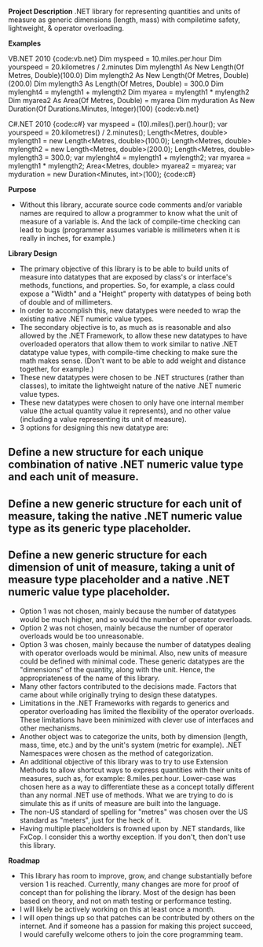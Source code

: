 **Project Description**
.NET library for representing quantities and units of measure as generic dimensions (length, mass) with compiletime safety, lightweight, & operator overloading.

**Examples**

VB.NET 2010
{code:vb.net}
Dim myspeed = 10.miles.per.hour
Dim yourspeed = 20.kilometres / 2.minutes
Dim mylength1 As New Length(Of Metres, Double)(100.0)
Dim mylength2 As New Length(Of Metres, Double)(200.0)
Dim mylength3 As Length(Of Metres, Double) = 300.0
Dim mylenght4 = mylength1 + mylength2
Dim myarea = mylength1 * mylength2
Dim myarea2 As Area(Of Metres, Double) = myarea
Dim myduration As New Duration(Of Durations.Minutes, Integer)(100)
{code:vb.net}

C#.NET 2010
{code:c#}
var myspeed = (10).miles().per().hour();
var yourspeed = 20.kilometres() / 2.minutes();
Length<Metres, double> mylength1 = new Length<Metres, double>(100.0);
Length<Metres, double> mylength2 = new Length<Metres, double>(200.0);
Length<Metres, double> mylength3 = 300.0;
var mylenght4 = mylength1 + mylength2;
var myarea = mylength1 * mylength2;
Area<Metres, double> myarea2 = myarea;
var myduration = new Duration<Minutes, int>(100);
{code:c#}

**Purpose**

* Without this library, accurate source code comments and/or variable names are required to allow a programmer to know what the unit of measure of a variable is.  And the lack of compile-time checking can lead to bugs (programmer assumes variable is millimeters when it is really in inches, for example.)

**Library Design**

* The primary objective of this library is to be able to build units of measure into datatypes that are exposed by class's or interface's methods, functions, and properties.  So, for example, a class could expose a "Width" and a "Height" property with datatypes of being both of double and of millimeters.
* In order to accomplish this, new datatypes were needed to wrap the existing native .NET numeric value types.
* The secondary objective is to, as much as is reasonable and also allowed by the .NET Framework, to allow these new datatypes to have overloaded operators that allow them to work similar to native .NET datatype value types, with compile-time checking to make sure the math makes sense.  (Don't want to be able to add weight and distance together, for example.)
* These new datatypes were chosen to be .NET structures (rather than classes), to imitate the lightweight nature of the native .NET numeric value types.
* These new datatypes were chosen to only have one internal member value (the actual quantity value it represents), and no other value (including a value representing its unit of measure).
* 3 options for designing this new datatype are:
## Define a new structure for each unique combination of native .NET numeric value type and each unit of measure.
## Define a new generic structure for each unit of measure, taking the native .NET numeric value type as its generic type placeholder.
## Define a new generic structure for each dimension of unit of measure, taking a unit of measure type placeholder and a native .NET numeric value type placeholder.
* Option 1 was not chosen, mainly because the number of datatypes would be much higher, and so would the number of operator overloads.
* Option 2 was not chosen, mainly because the number of operator overloads would be too unreasonable.
* Option 3 was chosen, mainly because the number of datatypes dealing with operator overloads would be minimal.  Also, new units of measure could be defined with minimal code.  These generic datatypes are the "dimensions" of the quantity, along with the unit.  Hence, the appropriateness of the name of this library.
* Many other factors contributed to the decisions made.  Factors that came about while originally trying to design these datatypes.
* Limitations in the .NET Frameworks with regards to generics and operator overloading has limited the flexibility of the operator overloads.  These limitations have been minimized with clever use of interfaces and other mechanisms.
* Another object was to categorize the units, both by dimension (length, mass, time, etc.) and by the unit's system (metric for example).  .NET Namespaces were chosen as the method of categorization.
* An additional objective of this library was to try to use Extension Methods to allow shortcut ways to express quantities with their units of measures, such as, for example: 8.miles.per.hour.  Lower-case was chosen here as a way to differentiate these as a concept totally different than any normal .NET use of methods.  What we are trying to do is simulate this as if units of measure are built into the language.
* The non-US standard of spelling for "metres" was chosen over the US standard as "meters", just for the heck of it.
* Having multiple placeholders is frowned upon by .NET standards, like FxCop.  I consider this a worthy exception.  If you don't, then don't use this library.

**Roadmap**

* This library has room to improve, grow, and change substantially before version 1 is reached.  Currently, many changes are more for proof of concept than for polishing the library.  Most of the design has been based on theory, and not on math testing or performance testing.
* I will likely be actively working on this at least once a month.
* I will open things up so that patches can be contributed by others on the internet.  And if someone has a passion for making this project succeed, I would carefully welcome others to join the core programming team.

